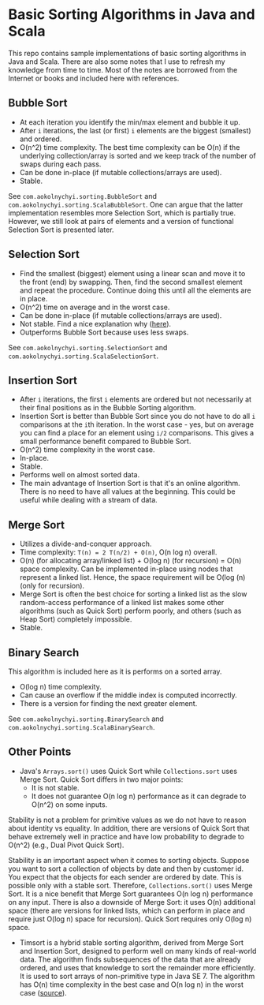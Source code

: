 # Basic Sorting Algorithms in Java and Scala

This repo contains sample implementations of basic sorting algorithms in Java and Scala.
There are also some notes that I use to refresh my knowledge from time to time. Most of the notes
are borrowed from the Internet or books and included here with references.

## Bubble Sort

- At each iteration you identify the min/max element and bubble it up.
- After ``i`` iterations, the last (or first) ``i`` elements are the biggest (smallest) and ordered.
- O(n^2) time complexity. The best time complexity can be O(n) if the underlying collection/array
is sorted and we keep track of the number of swaps during each pass.
- Can be done in-place (if mutable collections/arrays are used).
- Stable.

See ``com.aokolnychyi.sorting.BubbleSort`` and ``com.aokolnychyi.sorting.ScalaBubbleSort``.
One can argue that the latter implementation resembles more Selection Sort, which is partially true.
However, we still look at pairs of elements and a version of functional Selection Sort is
presented later.

## Selection Sort

- Find the smallest (biggest) element using a linear scan and move it to the front (end) by
swapping. Then, find the second smallest element and repeat the procedure.
Continue doing this until all the elements are in place.
- O(n^2) time on average and in the worst case.
- Can be done in-place (if mutable collections/arrays are used).
- Not stable. Find a nice explanation why ([here](https://stackoverflow.com/a/20761529/4108401)).
- Outperforms Bubble Sort because uses less swaps.

See ``com.aokolnychyi.sorting.SelectionSort`` and ``com.aokolnychyi.sorting.ScalaSelectionSort``.

## Insertion Sort

- After ``i`` iterations, the first ``i`` elements are ordered but not necessarily at their
final positions as in the Bubble Sorting algorithm.
- Insertion Sort is better than Bubble Sort since you do not have to do all ``i`` comparisons at the ``i``th
iteration. In the worst case - yes, but on average you can find a place for an element using
``i/2`` comparisons. This gives a small performance benefit compared to Bubble Sort.
- O(n^2) time complexity in the worst case.
- In-place.
- Stable.
- Performs well on almost sorted data.
- The main advantage of Insertion Sort is that it's an online algorithm. There is no need
to have all values at the beginning. This could be useful while dealing with a stream of data.

## Merge Sort

- Utilizes a divide-and-conquer approach.
- Time complexity: ``T(n) = 2 T(n/2) + O(n)``, O(n log n) overall.
- O(n) (for allocating array/linked list) + O(log n) (for recursion) = O(n) space complexity.
Can be implemented in-place using nodes that represent a linked list. Hence, the space
requirement will be O(log (n) (only for recursion).
- Merge Sort is often the best choice for sorting a linked list as the slow random-access
performance of a linked list makes some other algorithms (such as Quick Sort) perform poorly,
and others (such as Heap Sort) completely impossible.
- Stable.

## Binary Search

This algorithm is included here as it is performs on a sorted array.

- O(log n) time complexity.
- Can cause an overflow if the middle index is computed incorrectly.
- There is a version for finding the next greater element.

See ``com.aokolnychyi.sorting.BinarySearch`` and ``com.aokolnychyi.sorting.ScalaBinarySearch``.

## Other Points

- Java's ``Arrays.sort()`` uses Quick Sort while ``Collections.sort`` uses Merge Sort. Quick Sort
differs in two major points:
    - It is not stable.
    - It does not guarantee O(n log n) performance as it can degrade to O(n^2) on some inputs.

Stability is not a problem for primitive values as we do not have to reason about identity vs
equality. In addition, there are versions of Quick Sort that behave extremely well in practice
and have low probability to degrade to O(n^2) (e.g., Dual Pivot Quick Sort).

Stability is an important aspect when it comes to sorting objects. Suppose you want to sort a
collection of objects by date and then by customer id. You expect that the objects for each sender
are ordered by date. This is possible only with a stable sort. Therefore, ``Collections.sort()``
uses Merge Sort. It is a nice benefit that Merge Sort guarantees O(n log n) performance on any
input. There is also a downside of Merge Sort: it uses O(n) additional space (there are versions
for linked lists, which can perform in place and require just O(log n) space for recursion).
Quick Sort requires only O(log n) space.

- Timsort is a hybrid stable sorting algorithm, derived from Merge Sort and Insertion Sort,
designed to perform well on many kinds of real-world data. The algorithm finds subsequences of the
data that are already ordered, and uses that knowledge to sort the remainder more efficiently.
It is used to sort arrays of non-primitive type in Java SE 7. The algorithm has O(n) time
complexity in the best case and O(n log n) in the worst case ([source](https://en.wikipedia.org/wiki/Timsort)).
